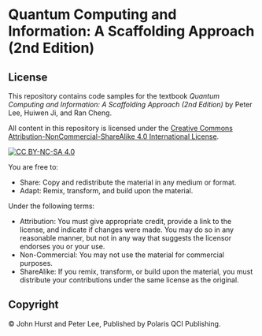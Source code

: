 # Quantum Computing and Information: A Scaffolding Approach (2nd Edition)

## License

This repository contains code samples for the textbook *Quantum Computing and Information: A Scaffolding Approach (2nd Edition)* by Peter Lee, Huiwen Ji, and Ran Cheng.

All content in this repository is licensed under the [Creative Commons Attribution-NonCommercial-ShareAlike 4.0 International License](https://creativecommons.org/licenses/by-nc-sa/4.0/).

[![CC BY-NC-SA 4.0](https://licensebuttons.net/l/by-nc-sa/4.0/88x31.png)](https://creativecommons.org/licenses/by-nc-sa/4.0/)

You are free to:
- Share: Copy and redistribute the material in any medium or format.
- Adapt: Remix, transform, and build upon the material.

Under the following terms:
- Attribution: You must give appropriate credit, provide a link to the license, and indicate if changes were made. You may do so in any reasonable manner, but not in any way that suggests the licensor endorses you or your use.
- Non-Commercial: You may not use the material for commercial purposes.
- ShareAlike: If you remix, transform, or build upon the material, you must distribute your contributions under the same license as the original.

## Copyright

© John Hurst and Peter Lee, Published by Polaris QCI Publishing.
